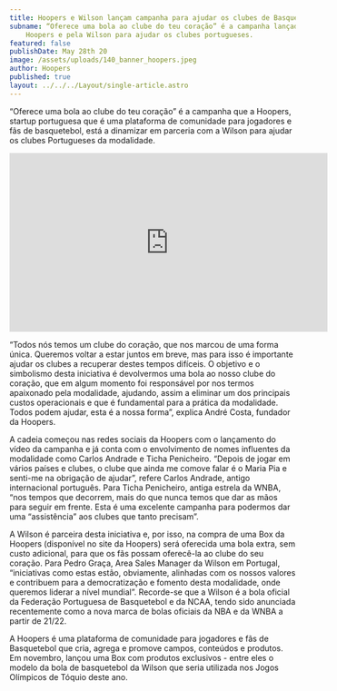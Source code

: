 ```yaml
---
title: Hoopers e Wilson lançam campanha para ajudar os clubes de Basquetebol
subname: “Oferece uma bola ao clube do teu coração” é a campanha lançada pela
    Hoopers e pela Wilson para ajudar os clubes portugueses.
featured: false
publishDate: May 28th 20
image: /assets/uploads/140_banner_hoopers.jpeg
author: Hoopers
published: true
layout: ../../../Layout/single-article.astro
---
```


“Oferece uma bola ao clube do teu coração” é a campanha que a Hoopers, startup portuguesa que é uma plataforma de comunidade para jogadores e fãs de basquetebol, está a dinamizar em parceria com a Wilson para ajudar os clubes Portugueses da modalidade.

<iframe width="560" height="315" src="https://www.youtube.com/embed/S2aMY_Xs5Yg" title="YouTube video player" frameborder="0" allow="accelerometer; autoplay; clipboard-write; encrypted-media; gyroscope; picture-in-picture" allowfullscreen></iframe>

“Todos nós temos um clube do coração, que nos marcou de uma forma única. Queremos voltar a estar juntos em breve, mas para isso é importante ajudar os clubes a recuperar destes tempos difíceis. O objetivo e o simbolismo desta iniciativa é devolvermos uma bola ao nosso clube do coração, que em algum momento foi responsável por nos termos apaixonado pela modalidade, ajudando, assim a eliminar um dos principais custos operacionais e que é fundamental para a prática da modalidade. Todos podem ajudar, esta é a nossa forma”, explica André Costa, fundador da Hoopers.

A cadeia começou nas redes sociais da Hoopers com o lançamento do vídeo da campanha e já conta com o envolvimento de nomes influentes da modalidade como Carlos Andrade e Ticha Penicheiro. “Depois de jogar em vários países e clubes, o clube que ainda me comove falar é o Maria Pia e senti-me na obrigação de ajudar”, refere Carlos Andrade, antigo internacional português. Para Ticha Penicheiro, antiga estrela da WNBA, “nos tempos que decorrem, mais do que nunca temos que dar as mãos para seguir em frente. Esta é uma excelente campanha para podermos dar uma “assistência” aos clubes que tanto precisam”.

A Wilson é parceira desta iniciativa e, por isso, na compra de uma Box da Hoopers (disponível no site da Hoopers) será oferecida uma bola extra, sem custo adicional, para que os fãs possam oferecê-la ao clube do seu coração. Para Pedro Graça, Area Sales Manager da Wilson em Portugal, “iniciativas como estas estão, obviamente, alinhadas com os nossos valores e contribuem para a democratização e fomento desta modalidade, onde queremos liderar a nível mundial”. Recorde-se que a Wilson é a bola oficial da Federação Portuguesa de Basquetebol e da NCAA, tendo sido anunciada recentemente como a nova marca de bolas oficiais da NBA e da WNBA a partir de 21/22.

A Hoopers é uma plataforma de comunidade para jogadores e fãs de Basquetebol que cria, agrega e promove campos, conteúdos e produtos. Em novembro, lançou uma Box com produtos exclusivos - entre eles o modelo da bola de basquetebol da Wilson que seria utilizada nos Jogos Olímpicos de Tóquio deste ano.

